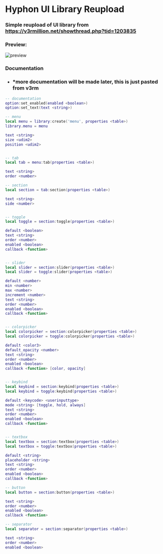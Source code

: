 # Hyphon UI Library Reupload
### Simple reupload of UI library from https://v3rmillion.net/showthread.php?tid=1203835
### Preview:
![preview](https://raw.githubusercontent.com/scotdotwtf/Hyphon-UI-Library-Reupload/main/Hyphon_Preview.png)

### Documentation
- ### *more documentation will be made later, this is just pasted from v3rm

```lua
-- documentation
option:set_enabled(enabled <boolean>)
option:set_text(text <string>)

-- menu
local menu = library:create('menu', properties <table>)
library.menu = menu

text <string>
size <udim2>
position <udim2>


-- tab
local tab = menu:tab(properties <table>)

text <string>
order <number>

-- section
local section = tab:section(properties <table>)

text <string>
side <number>


-- toggle
local toggle = section:toggle(properties <table>)

default <boolean>
text <string>
order <number>
enabled <boolean>
callback <function>


-- slider
local slider = section:slider(properties <table>)
local slider = toggle:slider(properties <table>)

default <number>
min <number>
max <number>
increment <number>
text <string>
order <number>
enabled <boolean>
callback <function>


-- colorpicker
local colorpicker = section:colorpicker(properties <table>)
local colorpicker = toggle:colorpicker(properties <table>)

default <color3>
default_opacity <number>
text <string>
order <number>
enabled <boolean>
callback <function> [color, opacity]


-- keybind
local keybind = section:keybind(properties <table>)
local keybind = toggle:keybind(properties <table>)

default <keycode> <userinputtype>
mode <string> [toggle, hold, always]
text <string>
order <number>
enabled <boolean>
callback <function>


-- textbox
local textbox = section:textbox(properties <table>)
local textbox = toggle:textbox(properties <table>)

default <string>
placeholder <string>
text <string>
order <number>
enabled <boolean>
callback <function>

-- button
local button = section:button(properties <table>)

text <string>
order <number>
enabled <boolean>
callback <function>

-- separator
local separator = section:separator(properties <table>)

text <string>
order <number>
enabled <boolean>
```
